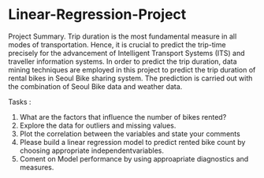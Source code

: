 # Linear-Regression-Project
Project Summary. Trip duration is the most fundamental measure in all modes of transportation. Hence, it is crucial to predict the trip-time precisely for the advancement of Intelligent Transport Systems (ITS) and traveller information systems. In order to predict the trip duration, data mining techniques are employed in this project to predict the trip duration of rental bikes in Seoul Bike sharing system. The prediction is carried out with the combination of Seoul Bike data and weather data.

Tasks :
1. What are the factors that influence the number of bikes rented?
2. Explore the data for outliers and missing values.
3. Plot the correlation between the variables and state your comments
4. Please build a linear regression model to predict rented bike count by choosing appropriate independentvariables.
5. Coment on Model performance by using approapriate diagnostics and measures.
